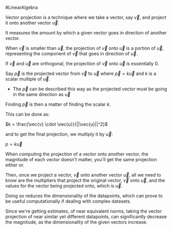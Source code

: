 #LinearAlgebra 

Vector projection is a technique where we take a vector, say $\vec{v}$, and project it onto another vector $\vec{u}$.

It measures the amount by which a given vector goes in direction of another vector.

When $\vec{v}$ is smaller than $\vec{u}$, the projection of $\vec{v}$ onto $\vec{u}$ is a portion of $\vec{u}$, representing the component of $\vec{v}$ that goes in direction of $\vec{u}$.

If $\vec{v}$ and $\vec{u}$ are orthogonal, the projection of $\vec{v}$ onto $\vec{u}$ is essentially $0$.

Say $\vec{p}$ is the projected vector from $\vec{v}$ to $\vec{u}$ where $\vec{p} = k\vec{u}$ and $k$ is a scalar multiple of $\vec{u}$.

- The $\vec{p}$ can be described this way as the projected vector must be going in the same direction as $\vec{u}$

Finding $\vec{p}$ is then a matter of finding the scalar $k$.

This can be done as:

$k = \frac{\vec{v} \cdot \vec{u}}{||\vec{u}||^2}$

and to get the final projection, we multiply it by $\vec{u}$:

$p = k\vec{u}$

When computing the projection of a vector onto another vector, the magnitude of each vector doesn't matter, you'll get the same projection either or.

Then, once we project a vector, $\vec{v}$ onto another vector $\vec{u}$, all we need to know are the multipliers that project the original vector, $\vec{v}$ onto $\vec{u}$, and the values for the vector being projected onto, which is $\vec{u}$.

Doing so reduces the dimensionality of the datapoints, which can prove to be useful computationally if dealing with complex datasets.

Since we're getting estimates, of near equivalent norms, taking the vector projection of near similar yet different datapoints, can significantly decrease the magnitude, as the dimensionality of the given vectors increase.